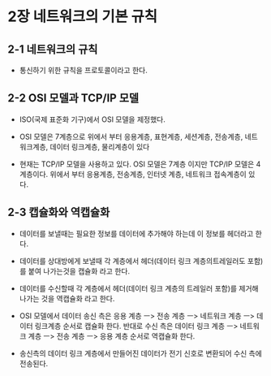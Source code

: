 # 2장 네트워크의 기본 규칙

## 2-1 네트워크의 규칙

* 통신하기 위한 규칙을 프로토콜이라고 한다.

## 2-2 OSI 모델과 TCP/IP 모델

* ISO(국제 표준화 기구)에서 OSI 모델을 제정했다.

* OSI 모델은 7계층으로 위에서 부터 응용계층, 표현계층, 세션계층, 전송계층, 네트워크계층, 데이터 링크계층, 물리계층이 있다

* 현재는 TCP/IP 모델을 사용하고 있다. OSI 모델은 7계층 이지만 TCP/IP 모델은 4계층이다. 위에서 부터 응용계층, 전송계층, 인터넷 계층, 네트워크 접속계층이 있다.

## 2-3 캡슐화와 역캡슐화

* 데이터를 보낼때는 필요한 정보를 데이터에 추가해야 하는데 이 정보를 헤더라고 한다.

* 데이터를 상대방에게 보낼때 각 계층에서 헤더(데이터 링크 계층의트레일러도 포함)를 붙여 나가는것을 캡슐화 라고 한다.

* 데이터를 수신할때 각 계층에서 헤더(데이터 링크 계층의 트레일러 포함)를 제거해 나가는 것을 역캡슐화 라고 한다.

* OSI 모델에서 데이터 송신 측은 응용 계층 ㅡ> 전송 계층 ㅡ> 네트워크 계층 ㅡ> 데이터 링크계층 순서로 캡슐화 한다. 반대로 수신 측은 데이터 링크 계층 ㅡ> 네트워크 계층 ㅡ> 전송 계층 ㅡ> 응용 계층 순서로 역캡슐화 한다.

* 송신측의 데이터 링크 계층에서 만들어진 데이터가 전기 신호로 변환되어 수신 측에 전송된다.